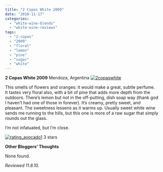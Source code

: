 ```yaml
---
title: "2 Copas White 2009"
date: "2010-11-17"
categories:
  - "white-wine-blends"
  - "white-wine-reviews"
tags:
  - "2-copas"
  - "2009"
  - "floral"
  - "lemon"
  - "pine"
  - "sugar"
  - "white"
---
```


**2 Copas White 2009** Mendoza, Argentina [![](http://s3.amazonaws.com/thegourmez-wpmedia/2010/11/2copaswhite.jpg "2copaswhite")](http://s3.amazonaws.com/thegourmez-wpmedia/2010/11/2copaswhite.jpg)

This smells of flowers and oranges: it would make a great, subtle perfume. It tastes very floral also, with a bit of pine that adds more depth from the outdoors. There’s lemon but not in the off-putting, dish soap way (thank god I haven’t had one of those in forever). It’s creamy, pretty sweet, and pleasant. The sweetness lessens as it warms up. Usually sweet white wine sends me running to the hills, but this one is more of a raw sugar that simply rounds out the glass.

I’m not infatuated, but I’m close.




<div class="caption">

[![](http://s3.amazonaws.com/thegourmez-wpmedia/2009/02/rating_avocado1.gif "rating_avocado1")](http://s3.amazonaws.com/thegourmez-wpmedia/2009/02/rating_avocado1.gif) 3 stars</div>


**Other Bloggers’ Thoughts**

None found.

_Reviewed 11.8.10._
